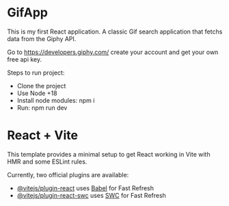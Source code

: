 # GifApp

This is my first React application.  A classic Gif search application that fetchs data from the Giphy API.

Go to https://developers.giphy.com/ create your account and get your own free api key.

Steps to run project:
- Clone the project
- Use Node +18
- Install node modules: npm i
- Run: npm run dev



# React + Vite

This template provides a minimal setup to get React working in Vite with HMR and some ESLint rules.

Currently, two official plugins are available:

- [@vitejs/plugin-react](https://github.com/vitejs/vite-plugin-react/blob/main/packages/plugin-react/README.md) uses [Babel](https://babeljs.io/) for Fast Refresh
- [@vitejs/plugin-react-swc](https://github.com/vitejs/vite-plugin-react-swc) uses [SWC](https://swc.rs/) for Fast Refresh
